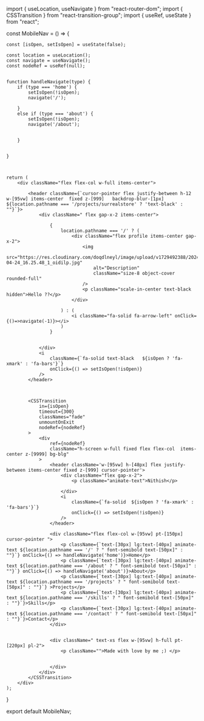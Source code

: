 import { useLocation, useNavigate } from "react-router-dom";
import { CSSTransition } from "react-transition-group";
import { useRef, useState } from "react";





const MobileNav = () => {

    const [isOpen, setIsOpen] = useState(false);

    const location = useLocation();
    const navigate = useNavigate();
    const nodeRef = useRef(null);


    function handleNavigate(type) {
        if (type === 'home') {
            setIsOpen(!isOpen);
            navigate('/');

        }
        else if (type === 'about') {
            setIsOpen(!isOpen);
            navigate('/about');


        }


    }



    return (
        <div className="flex flex-col w-full items-center">

            <header className={`cursor-pointer flex justify-between h-12 w-[95vw] items-center  fixed z-[999]   backdrop-blur-[1px] ${location.pathname === '/projects/surrealstore' ? 'text-black' : ""}`}>
                <div className=" flex gap-x-2 items-center">

                    {
                        location.pathname === '/' ? (
                            <div className="flex profile items-center gap-x-2">
                                <img
                                    src="https://res.cloudinary.com/doqdlneyl/image/upload/v1729492388/2024-04-24_16.25.48_1_oidilp.jpg"
                                    alt="Description"
                                    className="size-8 object-cover rounded-full"
                                />
                                <p className="scale-in-center text-black hidden">Hello ??</p>
                            </div>

                        ) : (
                            <i className="fa-solid fa-arrow-left" onClick={()=>navigate(-1)}></i>
                        )
                    }


                </div>
                <i
                    className={`fa-solid text-black   ${isOpen ? 'fa-xmark' : 'fa-bars'}`}
                    onClick={() => setIsOpen(!isOpen)}
                />
            </header>



            <CSSTransition
                in={isOpen}
                timeout={300}
                classNames="fade"
                unmountOnExit
                nodeRef={nodeRef}
            >
                <div
                    ref={nodeRef}
                    className="h-screen w-full fixed flex flex-col  items-center z-[9999] bg-blg"
                >
                    <header className='w-[95vw] h-[48px] flex justify-between items-center fixed z-[999] cursor-pointer'>
                        <div className="flex gap-x-2">
                            <p className="animate-text">Nithish</p>

                        </div>
                        <i
                            className={`fa-solid  ${isOpen ? 'fa-xmark' : 'fa-bars'}`}
                            onClick={() => setIsOpen(!isOpen)}
                        />
                    </header>

                    <div className="flex flex-col w-[95vw] pt-[150px] cursor-pointer ">
                        <p className={`text-[30px] lg:text-[40px] animate-text ${location.pathname === '/' ? " font-semibold text-[50px]" : ""}`} onClick={() => handleNavigate('home')}>Home</p>
                        <p className={`text-[30px] lg:text-[40px] animate-text ${location.pathname === '/about' ? " font-semibold text-[50px]" : ""}`} onClick={() => handleNavigate('about')}>About</p>
                        <p className={`text-[30px] lg:text-[40px] animate-text ${location.pathname === '/projects' ? " font-semibold text-[50px]" : ""}`} >Projects</p>
                        <p className={`text-[30px] lg:text-[40px] animate-text ${location.pathname === '/skills' ? " font-semibold text-[50px]" : ""}`}>Skills</p>
                        <p className={`text-[30px] lg:text-[40px] animate-text ${location.pathname === '/contact' ? " font-semibold text-[50px]" : ""}`}>Contact</p>
                    </div>


                    <div className=" text-xs flex w-[95vw] h-full pt-[220px] pl-2">
                        <p className="">Made with love by me ;) </p>


                    </div>
                </div>
            </CSSTransition>
        </div>
    );
}

export default MobileNav;